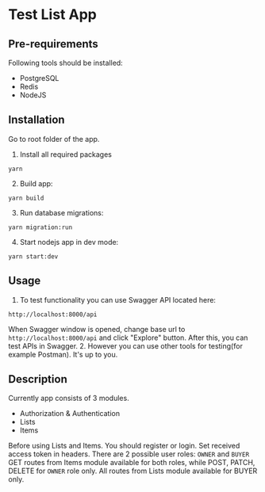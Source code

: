 # Test List App

## Pre-requirements
Following tools should be installed:
- PostgreSQL
- Redis
- NodeJS

## Installation

Go to root folder of the app.
1) Install all required packages
```
yarn
```
2) Build app:
```
yarn build
```
3) Run database migrations:
```
yarn migration:run
```
4) Start nodejs app in dev mode:
```
yarn start:dev
```

## Usage

1. To test functionality you can use Swagger API located here:
```
http://localhost:8000/api
```
When Swagger window is opened, change base url to ```http://localhost:8000/api``` and click "Explore" button.
After this, you can test APIs in Swagger.
2. However you can use other tools for testing(for example Postman). It's up to you.

## Description
Currently app consists of 3 modules. 
- Authorization & Authentication
- Lists
- Items

Before using Lists and Items. You should register or login. Set received access token in headers.
There are 2 possible user roles: ```OWNER``` and ```BUYER```
GET routes from Items module available for both roles, while POST, PATCH, DELETE for ```OWNER``` role only.
All routes from Lists module available for BUYER only.